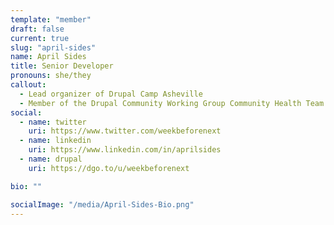 ```yaml
---
template: "member"
draft: false
current: true
slug: "april-sides"
name: April Sides
title: Senior Developer
pronouns: she/they
callout:
  - Lead organizer of Drupal Camp Asheville
  - Member of the Drupal Community Working Group Community Health Team
social:
  - name: twitter
    uri: https://www.twitter.com/weekbeforenext
  - name: linkedin
    uri: https://www.linkedin.com/in/aprilsides
  - name: drupal
    uri: https://dgo.to/u/weekbeforenext

bio: ""

socialImage: "/media/April-Sides-Bio.png"
---
```

